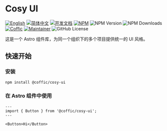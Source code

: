 # Cosy UI

[![English](https://img.shields.io/badge/English-violet)](../README.md)
[![简体中文](https://img.shields.io/badge/中文文档-gray)](README-zh.md)
[![开发文档](https://img.shields.io/badge/开发文档-gray)](README-dev.md)
[![NPM](https://img.shields.io/badge/NPM-orange)](https://www.npmjs.com/package/@coffic/cosy-ui)
![NPM Version](https://img.shields.io/npm/v/%40coffic%2Fcosy-ui)
![NPM Downloads](https://img.shields.io/npm/dm/%40coffic%2Fcosy-ui)
[![Coffic](https://img.shields.io/badge/Coffic-green)](https://coffic.cn)
[![Maintainer](https://img.shields.io/badge/Maintainer-blue)](https://github.com/nookery)
![GitHub License](https://img.shields.io/github/license/cofficlab/cosy-ui)

这是一个 Astro 组件库，为同一个组织下的多个项目提供统一的 UI 风格。

## 快速开始

### 安装

```bash
npm install @coffic/cosy-ui
```

### 在 Astro 组件中使用

```astro
---
import { Button } from '@coffic/cosy-ui';
---

<Button>Hi</Button>
```

